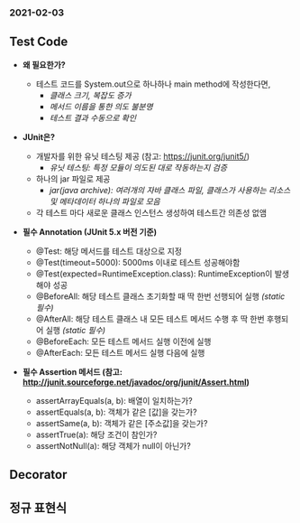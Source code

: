 ### 2021-02-03

## __Test Code__
- __왜 필요한가?__
    - 테스트 코드를 System.out으로 하나하나 main method에 작성한다면,
        - *클래스 크기, 복잡도 증가*
        - *메서드 이름을 통한 의도 불분명*
        - *테스트 결과 수동으로 확인*

- __JUnit은?__
    - 개발자를 위한 유닛 테스팅 제공 (참고: https://junit.org/junit5/)
        - *유닛 테스팅: 특정 모듈이 의도된 대로 작동하는지 검증*
    - 하나의 jar 파일로 제공
        - *jar(java archive): 여러개의 자바 클래스 파일, 클래스가 사용하는 리소스 및 메타데이터 하나의 파일로 모음*
    - 각 테스트 마다 새로운 클래스 인스턴스 생성하여 테스트간 의존성 없앰  
    
- __필수 Annotation (JUnit 5.x 버전 기준)__
    - @Test: 해당 메서드를 테스트 대상으로 지정
    - @Test(timeout=5000): 5000ms 이내로 테스트 성공해야함
    - @Test(expected=RuntimeException.class): RuntimeException이 발생해야 성공
    - @BeforeAll: 해당 테스트 클래스 초기화할 때 딱 한번 선행되어 실행 *(static 필수)*
    - @AfterAll: 해당 테스트 클래스 내 모든 테스트 메서드 수행 후 딱 한번 후행되어 실행 *(static 필수)*
    - @BeforeEach: 모든 테스트 메서드 실행 이전에 실행
    - @AfterEach: 모든 테스트 메서드 실행 다음에 실행
    
- __필수 Assertion 메서드 (참고: http://junit.sourceforge.net/javadoc/org/junit/Assert.html)__
    - assertArrayEquals(a, b): 배열이 일치하는가?
    - assertEquals(a, b): 객체가 같은 [값]을 갖는가?
    - assertSame(a, b): 객체가 같은 [주소값]을 갖는가?
    - assertTrue(a): 해당 조건이 참인가?
    - assertNotNull(a): 해당 객체가 null이 아닌가?
    
## __Decorator__

## __정규 표현식__